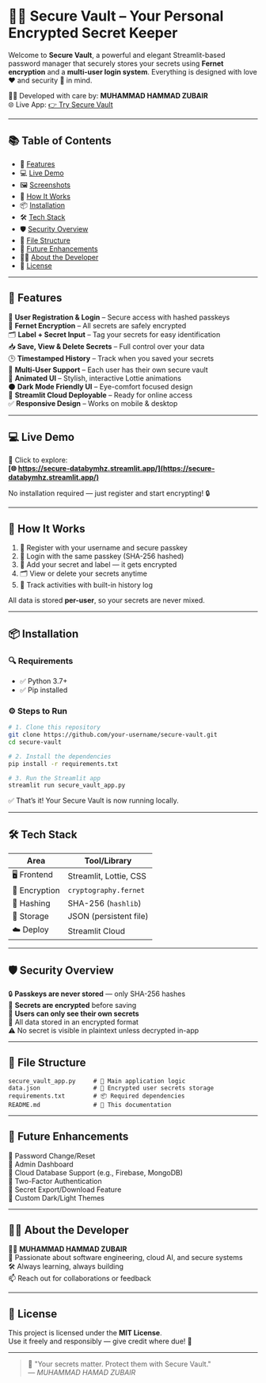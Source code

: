 # 🔐✨ Secure Vault – Your Personal Encrypted Secret Keeper

Welcome to **Secure Vault**, a powerful and elegant Streamlit-based password manager that securely stores your secrets using **Fernet encryption** and a **multi-user login system**. Everything is designed with love ❤️ and security 🔐 in mind.

🧑‍💻 Developed with care by: **MUHAMMAD HAMMAD ZUBAIR**  
🌐 Live App: [👉 Try Secure Vault](https://secure-databymhz.streamlit.app/)

---

## 📚 Table of Contents

- 🚀 [Features](#-features)  
- 💻 [Live Demo](#-live-demo)  
- 🖼️ [Screenshots](#-screenshots)  
- 🔧 [How It Works](#-how-it-works)  
- 📦 [Installation](#-installation)  
- 🛠️ [Tech Stack](#-tech-stack)  
- 🛡️ [Security Overview](#-security-overview)  
- 📁 [File Structure](#-file-structure)  
- 🌱 [Future Enhancements](#-future-enhancements)  
- 🙋‍♂️ [About the Developer](#-about-the-developer)  
- 📜 [License](#-license)

---

## 🚀 Features

🎯 **User Registration & Login** – Secure access with hashed passkeys  
🔐 **Fernet Encryption** – All secrets are safely encrypted  
🗂️ **Label + Secret Input** – Tag your secrets for easy identification  
📥 **Save, View & Delete Secrets** – Full control over your data  
🕒 **Timestamped History** – Track when you saved your secrets  
👥 **Multi-User Support** – Each user has their own secure vault  
🎨 **Animated UI** – Stylish, interactive Lottie animations  
🌑 **Dark Mode Friendly UI** – Eye-comfort focused design  
🚀 **Streamlit Cloud Deployable** – Ready for online access  
✅ **Responsive Design** – Works on mobile & desktop

---

## 💻 Live Demo

🔗 Click to explore:  
**[🌐 https://secure-databymhz.streamlit.app/](https://secure-databymhz.streamlit.app/)**

No installation required — just register and start encrypting! 🔒

---

## 🔧 How It Works

1. 📝 Register with your username and secure passkey  
2. 🧠 Login with the same passkey (SHA-256 hashed)  
3. 🔐 Add your secret and label — it gets encrypted  
4. 🗂️ View or delete your secrets anytime  
5. 🧾 Track activities with built-in history log

All data is stored **per-user**, so your secrets are never mixed.

---

## 📦 Installation

### 🔍 Requirements

- ✅ Python 3.7+
- ✅ Pip installed

### ⚙️ Steps to Run

```bash
# 1. Clone this repository
git clone https://github.com/your-username/secure-vault.git
cd secure-vault

# 2. Install the dependencies
pip install -r requirements.txt

# 3. Run the Streamlit app
streamlit run secure_vault_app.py
```

✅ That’s it! Your Secure Vault is now running locally.

---

## 🛠️ Tech Stack

| Area         | Tool/Library              |
|--------------|---------------------------|
| 🖥️ Frontend   | Streamlit, Lottie, CSS     |
| 🔐 Encryption | `cryptography.fernet`     |
| 🔑 Hashing    | SHA-256 (`hashlib`)        |
| 💾 Storage    | JSON (persistent file)    |
| ☁️ Deploy     | Streamlit Cloud           |

---

## 🛡️ Security Overview

🔒 **Passkeys are never stored** — only SHA-256 hashes  
🔐 **Secrets are encrypted** before saving  
👥 **Users can only see their own secrets**  
🧠 All data stored in an encrypted format  
⚠️ No secret is visible in plaintext unless decrypted in-app

---

## 📁 File Structure

```
secure_vault_app.py     # 🎯 Main application logic
data.json               # 💾 Encrypted user secrets storage
requirements.txt        # 📦 Required dependencies
README.md               # 📘 This documentation
```

---

## 🌱 Future Enhancements

📌 Password Change/Reset  
📌 Admin Dashboard  
📌 Cloud Database Support (e.g., Firebase, MongoDB)  
📌 Two-Factor Authentication  
📌 Secret Export/Download Feature  
📌 Custom Dark/Light Themes  

---

## 🙋‍♂️ About the Developer

🧑‍💻 **MUHAMMAD HAMMAD ZUBAIR**  
🌟 Passionate about software engineering, cloud AI, and secure systems  
🛠️ Always learning, always building  
📫 Reach out for collaborations or feedback

---

## 📜 License

This project is licensed under the **MIT License**.  
Use it freely and responsibly — give credit where due! 🙌

---

> 💬 "Your secrets matter. Protect them with Secure Vault."  
> — *MUHAMMAD HAMAD ZUBAIR*

